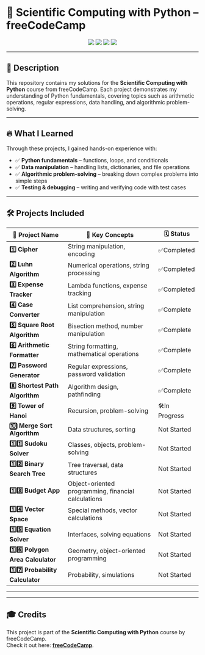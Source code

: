# 🚀 Scientific Computing with Python – freeCodeCamp  

<p align="center">
  <img src="https://img.shields.io/badge/Python-3.10-blue?style=flat-square" />
  <img src="https://img.shields.io/badge/status-In%20Progress-yellow?style=flat-square" />
  <img src="https://img.shields.io/badge/contributions-welcome-orange?style=flat-square" />
  <img src="https://img.shields.io/badge/Made_with-%E2%9D%A4-red?style=flat-square" />
</p>

---

## 📌 Description  
This repository contains my solutions for the **Scientific Computing with Python** course from freeCodeCamp. Each project demonstrates my understanding of Python fundamentals, covering topics such as arithmetic operations, regular expressions, data handling, and algorithmic problem-solving.  

---

## 🔥 What I Learned  
Through these projects, I gained hands-on experience with:  
- ✅ **Python fundamentals** – functions, loops, and conditionals  
- ✅ **Data manipulation** – handling lists, dictionaries, and file operations  
- ✅ **Algorithmic problem-solving** – breaking down complex problems into simple steps  
- ✅ **Testing & debugging** – writing and verifying code with test cases  

---

## 🛠 Projects Included  
| 🚀 **Project Name** | 📌 **Key Concepts** | 🗓️ **Status** |
|---------------------|---------------------|----------------|
| **1️⃣ Cipher** | String manipulation, encoding | ✅Completed |
| **2️⃣ Luhn Algorithm** | Numerical operations, string processing | ✅Completed |
| **3️⃣ Expense Tracker** | Lambda functions, expense tracking | ✅Completed |
| **4️⃣ Case Converter** | List comprehension, string manipulation | ✅Complete |
| **5️⃣ Square Root Algorithm** | Bisection method, number manipulation | ✅Complete |
| **6️⃣ Arithmetic Formatter** | String formatting, mathematical operations | ✅Complete |
| **7️⃣ Password Generator** | Regular expressions, password validation | ✅Complete |
| **8️⃣ Shortest Path Algorithm** | Algorithm design, pathfinding | ✅Complete |
| **9️⃣ Tower of Hanoi** | Recursion, problem-solving | 🛠In Progress |
| **🔟 Merge Sort Algorithm** | Data structures, sorting | Not Started |
| **1️⃣1️⃣ Sudoku Solver** | Classes, objects, problem-solving | Not Started |
| **1️⃣2️⃣ Binary Search Tree** | Tree traversal, data structures | Not Started |
| **1️⃣3️⃣ Budget App** | Object-oriented programming, financial calculations | Not Started |
| **1️⃣4️⃣ Vector Space** | Special methods, vector calculations | Not Started |
| **1️⃣5️⃣ Equation Solver** | Interfaces, solving equations | Not Started |
| **1️⃣6️⃣ Polygon Area Calculator** | Geometry, object-oriented programming | Not Started |
| **1️⃣7️⃣ Probability Calculator** | Probability, simulations | Not Started |
---

<!--
⏳
## 📊 GitHub Stats  
<p align="center">
  <img src="https://github-readme-stats.vercel.app/api?username=hector-022b&show_icons=true&theme=tokyonight" />
  <br />
  <img src="https://github-readme-stats.vercel.app/api/top-langs/?username=hector-022b&layout=compact&theme=tokyonight" />
</p>
-->

---

## 🎓 Credits  
This project is part of the **Scientific Computing with Python** course by freeCodeCamp.  
Check it out here: **[freeCodeCamp](https://www.freecodecamp.org/learn/scientific-computing-with-python/)**.  
